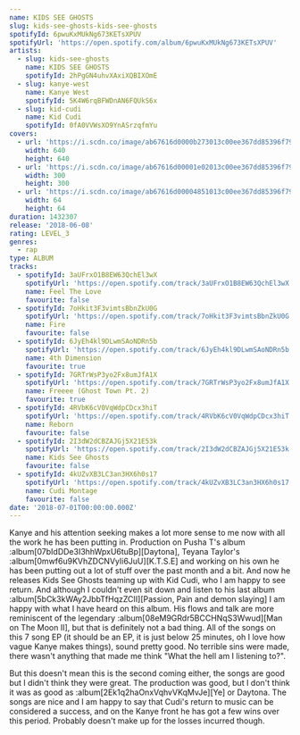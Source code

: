 ```yaml
---
name: KIDS SEE GHOSTS
slug: kids-see-ghosts-kids-see-ghosts
spotifyId: 6pwuKxMUkNg673KETsXPUV
spotifyUrl: 'https://open.spotify.com/album/6pwuKxMUkNg673KETsXPUV'
artists:
  - slug: kids-see-ghosts
    name: KIDS SEE GHOSTS
    spotifyId: 2hPgGN4uhvXAxiXQBIXOmE
  - slug: kanye-west
    name: Kanye West
    spotifyId: 5K4W6rqBFWDnAN6FQUkS6x
  - slug: kid-cudi
    name: Kid Cudi
    spotifyId: 0fA0VVWsXO9YnASrzqfmYu
covers:
  - url: 'https://i.scdn.co/image/ab67616d0000b273013c00ee367dd85396f79c82'
    width: 640
    height: 640
  - url: 'https://i.scdn.co/image/ab67616d00001e02013c00ee367dd85396f79c82'
    width: 300
    height: 300
  - url: 'https://i.scdn.co/image/ab67616d00004851013c00ee367dd85396f79c82'
    width: 64
    height: 64
duration: 1432307
release: '2018-06-08'
rating: LEVEL_3
genres:
  - rap
type: ALBUM
tracks:
  - spotifyId: 3aUFrxO1B8EW63QchEl3wX
    spotifyUrl: 'https://open.spotify.com/track/3aUFrxO1B8EW63QchEl3wX'
    name: Feel The Love
    favourite: false
  - spotifyId: 7oHkit3F3vimtsBbnZkU0G
    spotifyUrl: 'https://open.spotify.com/track/7oHkit3F3vimtsBbnZkU0G'
    name: Fire
    favourite: false
  - spotifyId: 6JyEh4kl9DLwmSAoNDRn5b
    spotifyUrl: 'https://open.spotify.com/track/6JyEh4kl9DLwmSAoNDRn5b'
    name: 4th Dimension
    favourite: true
  - spotifyId: 7GRTrWsP3yo2Fx8umJfA1X
    spotifyUrl: 'https://open.spotify.com/track/7GRTrWsP3yo2Fx8umJfA1X'
    name: Freeee (Ghost Town Pt. 2)
    favourite: true
  - spotifyId: 4RVbK6cV0VqWdpCDcx3hiT
    spotifyUrl: 'https://open.spotify.com/track/4RVbK6cV0VqWdpCDcx3hiT'
    name: Reborn
    favourite: false
  - spotifyId: 2I3dW2dCBZAJGj5X21E53k
    spotifyUrl: 'https://open.spotify.com/track/2I3dW2dCBZAJGj5X21E53k'
    name: Kids See Ghosts
    favourite: false
  - spotifyId: 4kUZvXB3LC3an3HX6h0s17
    spotifyUrl: 'https://open.spotify.com/track/4kUZvXB3LC3an3HX6h0s17'
    name: Cudi Montage
    favourite: false
date: '2018-07-01T00:00:00.000Z'
---
```

Kanye and his attention seeking makes a lot more sense to me now with all the work he has been
putting in. Production on Pusha T's album :album[07bIdDDe3I3hhWpxU6tuBp][Daytona],
Teyana Taylor's :album[0mwf6u9KVhZDCNVyIi6JuU][K.T.S.E] and working on his own he has been
putting out a lot of stuff over the past month and a bit. And now he releases Kids See Ghosts
teaming up with Kid Cudi, who I am happy to see return. And although I couldn't even sit down
and listen to his last album :album[5bCk3kWAy2JbbTfHqzZCII][Passion, Pain and demon slaying]
I am happy with what I have heard  on this album. His flows and talk are more reminiscent of the
legendary :album[08eM9GRdr5BCCHNqS3Wwud][Man on The Moon II],  but that is definitely not a
bad thing. All of the songs on this 7 song EP (it should be an EP,  it is just below 25 minutes,
oh I love how vague Kanye makes things), sound pretty good.  No terrible sins were made,
there wasn't anything that made me think "What the hell am I listening to?".

But this doesn't mean this is the second coming either, the songs are good but I didn't think
they were great. The production was good, but I don't think it was as good as :album[2Ek1q2haOnxVqhvVKqMvJe][Ye]
or Daytona. The songs are nice and I am happy to say that Cudi's return to music can be considered
a success, and on the Kanye front he has got a few wins over this period. Probably doesn't
make up for the losses incurred though.
